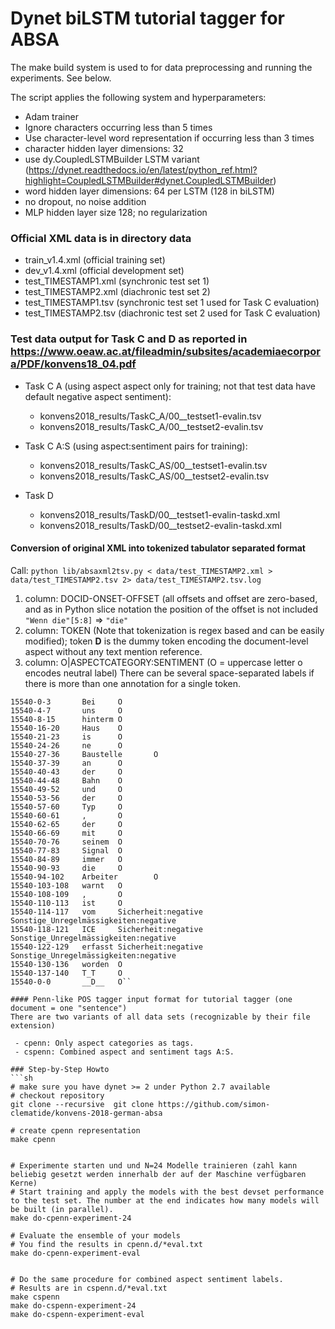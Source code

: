 # Dynet biLSTM tutorial tagger for ABSA
The make build system is used to for data preprocessing and running the experiments. See below.

The script applies the following system and hyperparameters:
 - Adam trainer
 - Ignore characters occurring less than 5 times
 - Use character-level word representation if occurring less than 3 times
 - character hidden layer dimensions: 32
 - use dy.CoupledLSTMBuilder LSTM variant (https://dynet.readthedocs.io/en/latest/python_ref.html?highlight=CoupledLSTMBuilder#dynet.CoupledLSTMBuilder)
 - word hidden layer dimensions: 64 per LSTM (128 in biLSTM)
 - no dropout, no noise addition
 - MLP hidden layer size 128; no regularization


### Official XML data is in directory data
  - train_v1.4.xml (official training set)
  - dev_v1.4.xml (official development set)
  - test_TIMESTAMP1.xml (synchronic test set 1)
  - test_TIMESTAMP2.xml (diachronic test set 2)
  - test_TIMESTAMP1.tsv (synchronic test set 1 used for Task C evaluation)
  - test_TIMESTAMP2.tsv (diachronic test set 2 used for Task C evaluation)


### Test data output for Task C and D as reported in https://www.oeaw.ac.at/fileadmin/subsites/academiaecorpora/PDF/konvens18_04.pdf
  - Task C A (using aspect aspect only for training; not that test data have default negative aspect sentiment):
    - konvens2018_results/TaskC_A/00__testset1-evalin.tsv
    - konvens2018_results/TaskC_A/00__testset2-evalin.tsv

  - Task C A:S (using aspect:sentiment pairs for training):
    - konvens2018_results/TaskC_AS/00__testset1-evalin.tsv
    - konvens2018_results/TaskC_AS/00__testset2-evalin.tsv
  - Task D
  	- konvens2018_results/TaskD/00__testset1-evalin-taskd.xml
  	- konvens2018_results/TaskD/00__testset2-evalin-taskd.xml

 
#### Conversion of original XML into tokenized tabulator separated format 
Call: ```python lib/absaxml2tsv.py < data/test_TIMESTAMP2.xml > data/test_TIMESTAMP2.tsv 2> data/test_TIMESTAMP2.tsv.log```

 1. column: DOCID-ONSET-OFFSET (all offsets and offset are zero-based, and as in Python slice notation the position of the offset is not included `"Wenn die"[5:8]` => `"die"`
 2. column: TOKEN (Note that tokenization is regex based and can be easily modified); token __D__ is the dummy token encoding the document-level aspect without any text mention reference.
 3. column: O|ASPECTCATEGORY:SENTIMENT (O = uppercase letter o encodes neutral label) There can be several space-separated labels if there is more than one  annotation for a single token.
 
 
```
15540-0-3       Bei     O
15540-4-7       uns     O
15540-8-15      hinterm O
15540-16-20     Haus    O
15540-21-23     is      O
15540-24-26     ne      O
15540-27-36     Baustelle       O
15540-37-39     an      O
15540-40-43     der     O
15540-44-48     Bahn    O
15540-49-52     und     O
15540-53-56     der     O
15540-57-60     Typ     O
15540-60-61     ,       O
15540-62-65     der     O
15540-66-69     mit     O
15540-70-76     seinem  O
15540-77-83     Signal  O
15540-84-89     immer   O
15540-90-93     die     O
15540-94-102    Arbeiter        O
15540-103-108   warnt   O
15540-108-109   ,       O
15540-110-113   ist     O
15540-114-117   vom     Sicherheit:negative Sonstige_Unregelmässigkeiten:negative
15540-118-121   ICE     Sicherheit:negative Sonstige_Unregelmässigkeiten:negative
15540-122-129   erfasst Sicherheit:negative Sonstige_Unregelmässigkeiten:negative
15540-130-136   worden  O
15540-137-140   T_T     O
15540-0-0       __D__   O``

#### Penn-like POS tagger input format for tutorial tagger (one document = one "sentence")
There are two variants of all data sets (recognizable by their file extension)

 - cpenn: Only aspect categories as tags.
 - cspenn: Combined aspect and sentiment tags A:S.

### Step-by-Step Howto
```sh
# make sure you have dynet >= 2 under Python 2.7 available
# checkout repository
git clone --recursive  git clone https://github.com/simon-clematide/konvens-2018-german-absa

# create cpenn representation
make cpenn


# Experimente starten und und N=24 Modelle trainieren (zahl kann beliebig gesetzt werden innerhalb der auf der Maschine verfügbaren Kerne)
# Start training and apply the models with the best devset performance to the test set. The number at the end indicates how many models will be built (in parallel).
make do-cpenn-experiment-24

# Evaluate the ensemble of your models
# You find the results in cpenn.d/*eval.txt
make do-cpenn-experiment-eval


# Do the same procedure for combined aspect sentiment labels.
# Results are in cspenn.d/*eval.txt
make cspenn
make do-cspenn-experiment-24
make do-cspenn-experiment-eval

 
```

